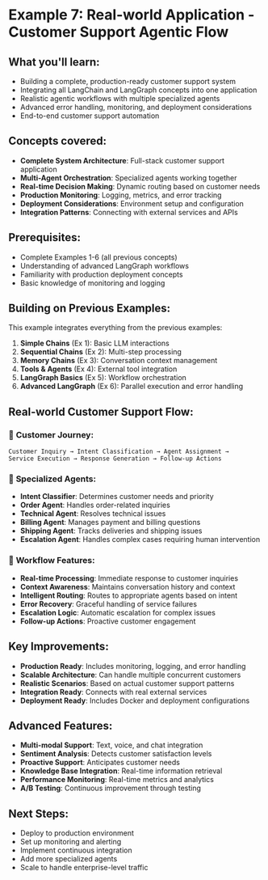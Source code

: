 # Example 7: Real-world Application - Customer Support Agentic Flow

## What you'll learn:
- Building a complete, production-ready customer support system
- Integrating all LangChain and LangGraph concepts into one application
- Realistic agentic workflows with multiple specialized agents
- Advanced error handling, monitoring, and deployment considerations
- End-to-end customer support automation

## Concepts covered:
- **Complete System Architecture**: Full-stack customer support application
- **Multi-Agent Orchestration**: Specialized agents working together
- **Real-time Decision Making**: Dynamic routing based on customer needs
- **Production Monitoring**: Logging, metrics, and error tracking
- **Deployment Considerations**: Environment setup and configuration
- **Integration Patterns**: Connecting with external services and APIs

## Prerequisites:
- Complete Examples 1-6 (all previous concepts)
- Understanding of advanced LangGraph workflows
- Familiarity with production deployment concepts
- Basic knowledge of monitoring and logging

## Building on Previous Examples:
This example integrates everything from the previous examples:
1. **Simple Chains** (Ex 1): Basic LLM interactions
2. **Sequential Chains** (Ex 2): Multi-step processing
3. **Memory Chains** (Ex 3): Conversation context management
4. **Tools & Agents** (Ex 4): External tool integration
5. **LangGraph Basics** (Ex 5): Workflow orchestration
6. **Advanced LangGraph** (Ex 6): Parallel execution and error handling

## Real-world Customer Support Flow:

### 🎯 **Customer Journey:**
```
Customer Inquiry → Intent Classification → Agent Assignment → 
Service Execution → Response Generation → Follow-up Actions
```

### 🤖 **Specialized Agents:**
- **Intent Classifier**: Determines customer needs and priority
- **Order Agent**: Handles order-related inquiries
- **Technical Agent**: Resolves technical issues
- **Billing Agent**: Manages payment and billing questions
- **Shipping Agent**: Tracks deliveries and shipping issues
- **Escalation Agent**: Handles complex cases requiring human intervention

### 🔄 **Workflow Features:**
- **Real-time Processing**: Immediate response to customer inquiries
- **Context Awareness**: Maintains conversation history and context
- **Intelligent Routing**: Routes to appropriate agents based on intent
- **Error Recovery**: Graceful handling of service failures
- **Escalation Logic**: Automatic escalation for complex issues
- **Follow-up Actions**: Proactive customer engagement

## Key Improvements:
- **Production Ready**: Includes monitoring, logging, and error handling
- **Scalable Architecture**: Can handle multiple concurrent customers
- **Realistic Scenarios**: Based on actual customer support patterns
- **Integration Ready**: Connects with real external services
- **Deployment Ready**: Includes Docker and deployment configurations

## Advanced Features:
- **Multi-modal Support**: Text, voice, and chat integration
- **Sentiment Analysis**: Detects customer satisfaction levels
- **Proactive Support**: Anticipates customer needs
- **Knowledge Base Integration**: Real-time information retrieval
- **Performance Monitoring**: Real-time metrics and analytics
- **A/B Testing**: Continuous improvement through testing

## Next Steps:
- Deploy to production environment
- Set up monitoring and alerting
- Implement continuous integration
- Add more specialized agents
- Scale to handle enterprise-level traffic 
